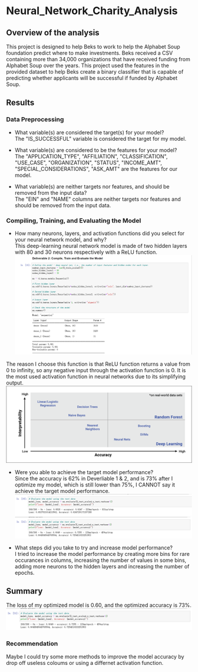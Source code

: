 # Neural_Network_Charity_Analysis
## Overview of the analysis
This project is designed to help Beks to work to help the Alphabet Soup foundation predict where to make investments. Beks received a CSV containing more than 34,000 organizations that have received funding from Alphabet Soup over the years. This project used the features in the provided dataset to help Beks create a binary classifier that is capable of predicting whether applicants will be successful if funded by Alphabet Soup.
## Results
### Data Preprocessing
 - What variable(s) are considered the target(s) for your model?  
 The "IS_SUCCESSFUL" variable is considered the target for my model.  
 
 - What variable(s) are considered to be the features for your model?  
 The "APPLICATION_TYPE", "AFFILIATION", "CLASSIFICATION", "USE_CASE", "ORGANIZATION", "STATUS", "INCOME_AMT", "SPECIAL_CONSIDERATIONS", "ASK_AMT" are the features for our model.  
 
 - What variable(s) are neither targets nor features, and should be removed from the input data?  
 The "EIN" and "NAME" columns are neither targets nor features and should be removed from the input data.
 
### Compiling, Training, and Evaluating the Model
 - How many neurons, layers, and activation functions did you select for your neural network model, and why?  
 This deep-learning neural network model is made of two hidden layers with 80 and 30 neurons respectively with a ReLU function.  
 ![D2](https://github.com/JosephineYang228/Neural_Network_Charity_Analysis/blob/e5ce1a8cc14d1e6116a02e01e1c00de235ec4eb2/Resources/images/D2.png)  
 
 The reason I choose this function is that ReLU function returns a value from 0 to infinity, so any negative input through the activation function is 0. It is the most used activation function in neural networks due to its simplifying output.  
 ![DL%20&%20RF](https://github.com/JosephineYang228/Neural_Network_Charity_Analysis/blob/e5ce1a8cc14d1e6116a02e01e1c00de235ec4eb2/Resources/images/DL%20&%20RF.png)
 
 - Were you able to achieve the target model performance?  
 Since the accuracy is 62% in Deverliable 1 & 2, and is 73% after I optimize my model, which is still lower than 75%, I CANNOT say it achieve the target model performance.  
 ![D2%20Eval](https://github.com/JosephineYang228/Neural_Network_Charity_Analysis/blob/e5ce1a8cc14d1e6116a02e01e1c00de235ec4eb2/Resources/images/D2%20Eval.png)  
 ![D3%20Eval](https://github.com/JosephineYang228/Neural_Network_Charity_Analysis/blob/e5ce1a8cc14d1e6116a02e01e1c00de235ec4eb2/Resources/images/D3%20Eval.png)
 
 - What steps did you take to try and increase model performance?  
 I tried to increase the model performance by creating more bins for rare occurances in columns, increasing the number of values in some bins, adding more neurons to the hidden layers and increasing the number of epochs.
 
## Summary
The loss of my optimized model is 0.60, and the optimized accuracy is 73%.  
![D3%20Eval](https://github.com/JosephineYang228/Neural_Network_Charity_Analysis/blob/e5ce1a8cc14d1e6116a02e01e1c00de235ec4eb2/Resources/images/D3%20Eval.png)  

### Recommendation
Maybe I could try some more methods to improve the model accuracy by drop off useless coloums or using a differnet activation function.
